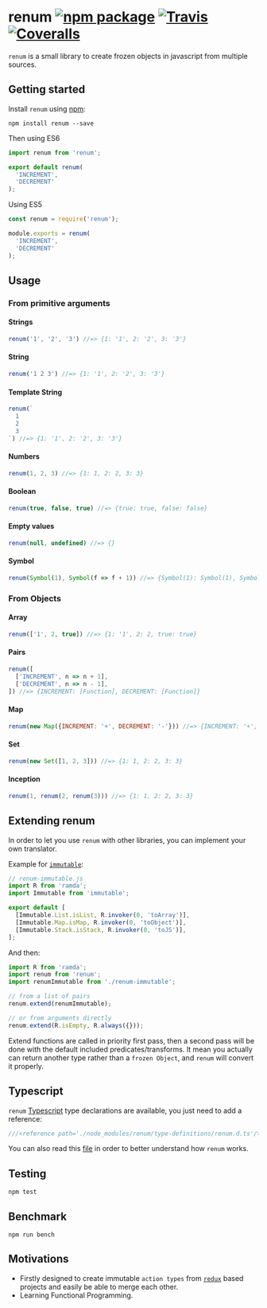 # renum [![npm package][npm-badge]][npm] [![Travis][build-badge]][build] [![Coveralls][coverage-badge]][coverage]

[build-badge]: https://img.shields.io/travis/bydooweedoo/renum/master.svg?style=flat-square
[build]: https://travis-ci.org/bydooweedoo/renum

[coverage-badge]: https://img.shields.io/codecov/c/github/bydooweedoo/renum.svg?style=flat-square
[coverage]: https://codecov.io/github/bydooweedoo

[npm-badge]: https://img.shields.io/npm/v/renum.svg?style=flat-square
[npm]: https://www.npmjs.org/package/renum

`renum` is a small library to create frozen objects in javascript from multiple sources.

## Getting started

Install `renum` using [npm](https://www.npmjs.org/):

```shell
npm install renum --save
```

Then using ES6

```js
import renum from 'renum';

export default renum(
  'INCREMENT',
  'DECREMENT'
);
```

Using ES5

```js
const renum = require('renum');

module.exports = renum(
  'INCREMENT',
  'DECREMENT'
);
```

## Usage

### From primitive arguments

#### Strings

```js
renum('1', '2', '3') //=> {1: '1', 2: '2', 3: '3'}
```

#### String
```js
renum('1 2 3') //=> {1: '1', 2: '2', 3: '3'}
```

#### Template String
```js
renum(`
  1
  2
  3
`) //=> {1: '1', 2: '2', 3: '3'}
```

#### Numbers
```js
renum(1, 2, 3) //=> {1: 1, 2: 2, 3: 3}
```

#### Boolean
```js
renum(true, false, true) //=> {true: true, false: false}
```

#### Empty values
```js
renum(null, undefined) //=> {}
```

#### Symbol
```js
renum(Symbol(1), Symbol(f => f + 1)) //=> {Symbol(1): Symbol(1), Symbol(f => f + 1): 'Symbol(f => f + 1)'}
```

### From Objects

#### Array

```js
renum(['1', 2, true]) //=> {1: '1', 2: 2, true: true}
```

#### Pairs

```js
renum([
  ['INCREMENT', n => n + 1],
  ['DECREMENT', n => n - 1],
]) //=> {INCREMENT: [Function], DECREMENT: [Function]}
```

#### Map

```js
renum(new Map({INCREMENT: '+', DECREMENT: '-'})) //=> {INCREMENT: '+', DECREMENT: '-'}
```

#### Set

```js
renum(new Set([1, 2, 3])) //=> {1: 1, 2: 2, 3: 3}
```

#### Inception

```js
renum(1, renum(2, renum(3))) //=> {1: 1, 2: 2, 3: 3}
```

## Extending renum

In order to let you use `renum` with other libraries, you can implement your own translator.

Example for [`immutable`](https://www.npmjs.com/package/immutable):

```js
// renum-immutable.js
import R from 'ramda';
import Immutable from 'immutable';

export default [
  [Immutable.List.isList, R.invoker(0, 'toArray')],
  [Immutable.Map.isMap, R.invoker(0, 'toObject')],
  [Immutable.Stack.isStack, R.invoker(0, 'toJS')],
];
```

And then:

```js
import R from 'ramda';
import renum from 'renum';
import renumImmutable from './renum-immutable';

// from a list of pairs
renum.extend(renumImmutable);

// or from arguments directly
renum.extend(R.isEmpty, R.always({}));
```

Extend functions are called in priority first pass, then a second pass will be done with the default included predicates/transforms.
It mean you actually can return another type rather than a `frozen Object`, and `renum` will convert it properly.

## Typescript

`renum` [Typescript](http://typescriptlang.org) type declarations are available, you just need to add a reference:

```js
///<reference path='./node_modules/renum/type-definitions/renum.d.ts'/>
```

You can also read this [file](./type-definitions/renum.d.ts) in order to better understand
how `renum` works.

## Testing

```shell
npm test
```

## Benchmark

```shell
npm run bench
```

## Motivations

 * Firstly designed to create immutable `action types` from [`redux`](https://www.npmjs.com/package/redux) based projects and easily be able to merge each other.
 * Learning Functional Programming.
